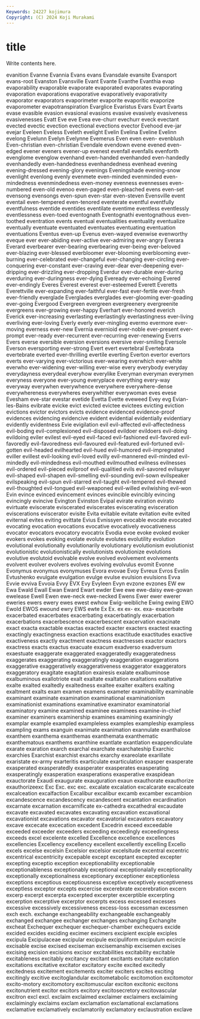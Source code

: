```yaml
---
Keywords: 24227 kojimura
Copyright: (C) 2024 Koji Murakami
---
```


# title

Write contents here.



evanition Evanne Evannia Evans evans Evansdale evansite Evansport evans-root
Evanston Evansville Evant Evante Evanthe Evanthia evap evaporability evaporable evaporate
evaporated evaporates evaporating evaporation evaporations evaporative evaporatively evaporativity evaporator evaporators
evaporimeter evaporite evaporitic evaporize evaporometer evapotranspiration Evarglice Evaristus Evars Evart
Evarts evase evasible evasion evasional evasions evasive evasively evasiveness evasivenesses
Evatt Eve eve Evea eve-churr evechurr eveck evectant evected evectic
evection evectional evections evector Evehood eve-jar evejar Eveleen Eveless Eveleth
evelight Evelin Evelina Eveline Evelinn evelong Evelunn Evelyn Evelynne Evemerus
Even even even- evenblush Even-christian even-christian Evendale evendown evene evened
even-edged evener eveners evener-up evenest evenfall evenfalls evenforth evenglome evenglow
evenhand even-handed evenhanded even-handedly evenhandedly even-handedness evenhandedness evenhead evening evening-dressed
evening-glory evenings Eveningshade evening-snow evenlight evenlong evenly evenmete even-minded evenminded
even-mindedness evenmindedness even-money evenness evennesses even-numbered even-old evenoo even-paged even-pleached
evens even-set evensong evensongs even-spun even-star even-steven Evensville event eventail
even-tempered even-tenored eventerate eventful eventfully eventfulness eventide eventides eventilate eventime
eventless eventlessly eventlessness even-toed eventognath Eventognathi eventognathous even-toothed eventration events
eventual eventualities eventuality eventualize eventually eventuate eventuated eventuates eventuating eventuation
eventuations Eventus even-up Evenus even-wayed evenwise evenworthy eveque ever ever-abiding
ever-active ever-admiring ever-angry Everara Everard everbearer ever-bearing everbearing ever-being ever-beloved
ever-blazing ever-blessed everbloomer ever-blooming everblooming ever-burning ever-celebrated ever-changeful ever-changing ever-circling
ever-conquering ever-constant ever-craving ever-dear ever-deepening ever-dripping ever-drizzling ever-dropping Everdur ever-durable
ever-during everduring ever-duringness ever-dying Eveready ever-echoing Evered ever-endingly Everes Everest
everest ever-esteemed Everett Everetts Everettville ever-expanding ever-faithful ever-fast ever-fertile ever-fresh
ever-friendly everglade Everglades everglades ever-glooming ever-goading ever-going Evergood Evergreen evergreen
evergreenery evergreenite evergreens ever-growing ever-happy Everhart ever-honored everich Everick ever-increasing
everlasting everlastingly everlastingness ever-living everliving ever-loving Everly everly ever-mingling evermo
evermore ever-moving everness ever-new Evernia evernioid ever-noble ever-present ever-prompt ever-ready
ever-recurrent ever-recurring ever-renewing Everrs Evers everse eversible eversion eversions eversive
ever-smiling Eversole Everson eversporting ever-strong Evert evert evertebral Evertebrata evertebrate
everted ever-thrilling evertile everting Everton evertor evertors everts ever-varying ever-victorious
ever-wearing everwhich ever-white everwho ever-widening ever-willing ever-wise every everybody everyday
everydayness everydeal everyhow everylike Everyman everyman everymen everyness everyone ever-young
everyplace everything every-way everyway everywhen everywhence everywhere everywhere-dense everywhereness everywheres
everywhither everywoman eves evese Evesham eve-star evestar evetide Evetta Evette
eveweed Evey evg Evian-les-Bains evibrate evicke evict evicted evictee evictees
evicting eviction evictions evictor evictors evicts evidence evidenced evidence-proof evidences
evidencing evidencive evident evidential evidentially evidentiary evidently evidentness Evie evigilation
evil evil-affected evil-affectedness evil-boding evil-complexioned evil-disposed evildoer evildoers evil-doing evildoing
eviler evilest evil-eyed evil-faced evil-fashioned evil-favored evil-favoredly evil-favoredness evil-favoured evil-featured
evil-fortuned evil-gotten evil-headed evilhearted evil-hued evil-humored evil-impregnated eviller evillest evil-looking
evil-loved evilly evil-mannered evil-minded evil-mindedly evil-mindedness evil-mouthed evilmouthed evilness evilnesses
evil-ordered evil-pieced evilproof evil-qualitied evils evil-savored evilsayer evil-shaped evil-shapen evil-smelling
evil-sounding evil-sown evilspeaker evilspeaking evil-spun evil-starred evil-taught evil-tempered evil-thewed evil-thoughted
evil-tongued evil-weaponed evil-willed evilwishing evil-won Evin evince evinced evincement evinces
evincible evincibly evincing evincingly evincive Evington Evinston Evipal evirate eviration
evirato evirtuate eviscerate eviscerated eviscerates eviscerating evisceration eviscerations eviscerator evisite
Evita evitable evitate evitation evite evited eviternal evites eviting evittate
Evius Evnissyen evocable evocate evocated evocating evocation evocations evocative evocatively
evocativeness evocator evocators evocatory evocatrix Evodia evoe evoke evoked evoker
evokers evokes evoking evolate evolute evolutes evolutility evolution evolutional evolutionally
evolutionarily evolutionary evolutionism evolutionist evolutionistic evolutionistically evolutionists evolutionize evolutions evolutive
evolutoid evolvable evolve evolved evolvement evolvements evolvent evolver evolvers evolves
evolving evolvulus evomit Evonne Evonymus evonymus evonymuses Evora evovae Evoy
Evreux Evros Evslin Evtushenko evulgate evulgation evulge evulse evulsion evulsions
Evva Evvie evviva Evvoia Evvy EVX Evy Evyleen Evyn evzone
evzones EW ew Ewa Ewald Ewall Ewan Eward Ewart ewder
Ewe ewe ewe-daisy ewe-gowan ewelease Ewell Ewen ewe-neck ewe-necked Ewens
Ewer ewer ewerer eweries ewers ewery ewes ewest ewhow Ewig-weibliche
Ewing ewing EWO Ewold EWOS ewound ewry EWS ewte Ex
Ex. ex ex- ex. exa- exacerbate exacerbated exacerbates exacerbating exacerbatingly
exacerbation exacerbations exacerbescence exacerbescent exacervation exacinate exact exacta exactable exactas
exacted exacter exacters exactest exacting exactingly exactingness exaction exactions exactitude
exactitudes exactive exactiveness exactly exactment exactness exactnesses exactor exactors exactress
exacts exactus exacuate exacum exadverso exadversum exaestuate exaggerate exaggerated exaggeratedly
exaggeratedness exaggerates exaggerating exaggeratingly exaggeration exaggerations exaggerative exaggeratively exaggerativeness exaggerator
exaggerators exaggeratory exagitate exagitation exairesis exalate exalbuminose exalbuminous exallotriote exalt
exaltate exaltation exaltations exaltative exalte exalted exaltedly exaltedness exaltee exalter
exalters exalting exaltment exalts exam examen examens exameter examinability examinable
examinant examinate examination examinational examinationism examinationist examinations examinative examinator examinatorial
examinatory examine examined examinee examinees examine-in-chief examiner examiners examinership examines
examining examiningly examplar example exampled exampleless examples exampleship exampless exampling
exams exanguin exanimate exanimation exannulate exanthalose exanthem exanthema exanthemas exanthemata
exanthematic exanthematous exanthems exanthine exantlate exantlation exappendiculate exarate exaration exarch
exarchal exarchate exarchateship Exarchic exarchies Exarchist exarchist exarchs exarchy exareolate
exarillate exaristate ex-army exarteritis exarticulate exarticulation exasper exasperate exasperated exasperatedly
exasperater exasperates exasperating exasperatingly exasperation exasperations exasperative exaspidean exauctorate Exaudi
exaugurate exauguration exaun exauthorate exauthorize exauthorizeexc Exc Exc. exc exc.
excalate excalation excalcarate excalceate excalceation excalfaction Excalibur excalibur excamb excamber
excambion excandescence excandescency excandescent excantation excardination excarnate excarnation excarnificate ex-cathedra
excathedral excaudate excavate excavated excavates excavating excavation excavational excavationist excavations
excavator excavatorial excavators excavatory excave excecate excecation excedent Excedrin exceed
exceedable exceeded exceeder exceeders exceeding exceedingly exceedingness exceeds excel excelente
excelled Excellence excellence excellences excellencies Excellency excellency excellent excellently excelling
Excello excels excelse excelsin Excelsior excelsior excelsitude excentral excentric excentrical
excentricity excepable except exceptant excepted excepter excepting exceptio exception exceptionability
exceptionable exceptionableness exceptionably exceptional exceptionalally exceptionality exceptionally exceptionalness exceptionary exceptioner
exceptionless exceptions exceptious exceptiousness exceptive exceptively exceptiveness exceptless exceptor excepts
excercise excerebrate excerebration excern excerp excerpt excerpta excerpted excerpter excerptible
excerpting excerption excerptive excerptor excerpts excess excessed excesses excessive excessively
excessiveness excess-loss excessman excessmen exch exch. exchange exchangeability exchangeable exchangeably
exchanged exchangee exchanger exchanges exchanging Exchangite excheat Exchequer exchequer exchequer-chamber
exchequers excide excided excides exciding excimer excimers excipient exciple exciples
excipula Excipulaceae excipular excipule excipuliform excipulum excircle excisable excise excised
exciseman excisemanship excisemen excises excising excision excisions excisor excitabilities excitability
excitable excitableness excitably excitancy excitant excitants excitate excitation excitations excitative
excitator excitatory excite excited excitedly excitedness excitement excitements exciter exciters
excites exciting excitingly excitive excitoglandular excitometabolic excitomotion excitomotor excito-motory excitomotory
excitomuscular exciton excitonic excitons excitonutrient excitor excitors excitory excitosecretory excitovascular
excitron excl excl. exclaim exclaimed exclaimer exclaimers exclaiming exclaimingly exclaims
exclam exclamation exclamational exclamations exclamative exclamatively exclamatorily exclamatory exclaustration exclave
